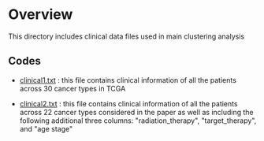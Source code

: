 
# Overview

This directory includes clinical data files used in main clustering analysis

## Codes

- [clinical1.txt](https://github.com/ishspsy/MKerW-A/blob/master/Data/clinical1.txt)
: this file contains clinical information of all the patients across 30 cancer types in TCGA

- [clinical2.txt](https://github.com/ishspsy/MKerW-A/blob/master/Data/clinical2.txt)
: this file contains clinical information of all the patients across 22 cancer types considered in the paper as well as including 
the following additional three columns: "radiation_therapy", "target_therapy", and  "age stage"






	


